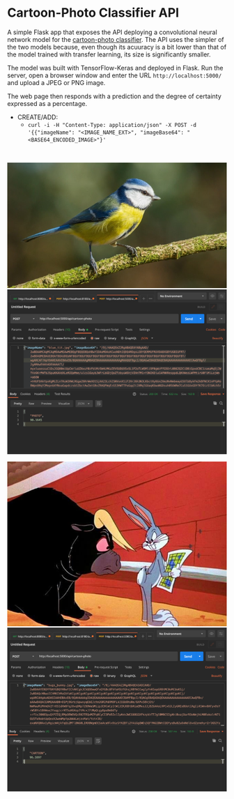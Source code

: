 # Cartoon-Photo Classifier API

A simple Flask app that exposes the API deploying a convolutional neural network model for the [cartoon-photo classifier](https://github.com/Carla-de-Beer/tensorflow-2.x-projects/tree/master/CNN/cartoon-photo-classifier). The API uses the simpler of the two models because, even though its acuuracy is a bit lower than that of the model trained with transfer learning, its size is significantly smaller. 

The model was built with TensorFlow-Keras and deployed in Flask. Run the server, open a browser window and enter the URL `http://localhost:5000/` and upload a JPEG or PNG image.

The web page then responds with a prediction and the degree of certainty expressed as a percentage.

* CREATE/ADD:
  * ```curl -i -H "Content-Type: application/json" -X POST -d '{{"imageName": "<IMAGE_NAME_EXT>", "imageBase64": "<BASE64_ENCODED_IMAGE>"}'```


<br/>
<p align="center">
  <img src="readme-images/blue_tit.jpg" width="600px"/>
  <img src="readme-images/screenshot-01.png" width="600px"/>
</p>
<p align="center">
  <img src="readme-images/bugs-bunny.jpg" width="600px"/>
  <img src="readme-images/screenshot-02.png" width="600px"/>
</p>
